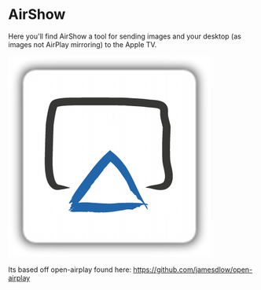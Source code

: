 AirShow
=======

Here you'll find AirShow a tool for sending images and your desktop (as images not AirPlay mirroring) to the Apple TV.

![AirShow](https://raw.githubusercontent.com/jamesdlow/airshow/master/AirShow.png)

Its based off open-airplay found here:
https://github.com/jamesdlow/open-airplay